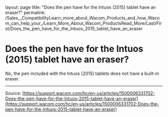 layout: page
title: "Does the pen have for the Intuos (2015) tablet have an eraser?"
permalink: /Sales__CompatibilityLearn_more_about_Wacom_Products_and_how_Wacom_can_help_your_/Learn_More_About_Wacom_ProductsRead_More/Last/First/Does_the_pen_have_for_the_Intuos_2015_tablet_have_an_eraser

# Does the pen have for the Intuos (2015) tablet have an eraser?

No, the pen included with the Intuos (2015) tablets does not have a built-in eraser.

---
Source: [https://support.wacom.com/hc/en-us/articles/1500006331702-Does-the-pen-have-for-the-Intuos-2015-tablet-have-an-eraser](https://support.wacom.com/hc/en-us/articles/1500006331702-Does-the-pen-have-for-the-Intuos-2015-tablet-have-an-eraser)
